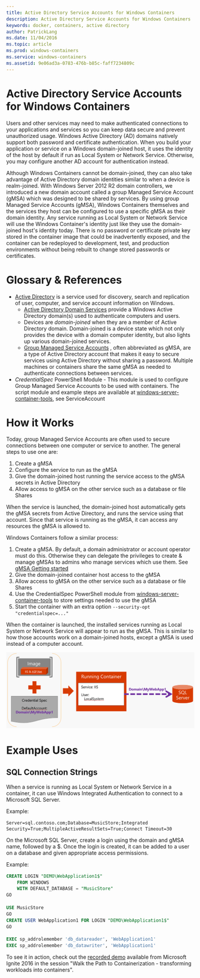 ```yaml
---
title: Active Directory Service Accounts for Windows Containers
description: Active Directory Service Accounts for Windows Containers
keywords: docker, containers, active directory
author: PatrickLang
ms.date: 11/04/2016
ms.topic: article
ms.prod: windows-containers
ms.service: windows-containers
ms.assetid: 9e06ad3a-0783-476b-b85c-faff7234809c
---
```


# Active Directory Service Accounts for Windows Containers

Users and other services may need to make authenticated connections to your applications and services so you can keep data secure and prevent unauthorized usage. Windows Active Directory (AD) domains natively support both password and certificate authentication. When you build your application or service on a Windows domain-joined host, it uses the identity of the host by default if run as Local System or Network Service. Otherwise, you may configure another AD account for authentication instead.

Although Windows Containers cannot be domain-joined, they can also take advantage of Active Directory domain identities similar to when a device is realm-joined. With Windows Server 2012 R2 domain controllers, we introduced a new domain account called a group Managed Service Account (gMSA) which was designed to be shared by services. By using group Managed Service Accounts (gMSA), Windows Containers themselves and the services they host can be configured to use a specific gMSA as their domain identity. Any service running as Local System or Network Service will use the Windows Container's identity just like they use the domain-joined host's identity today. There is no password or certificate private key stored in the container image that could be inadvertently exposed, and the container can be redeployed to development, test, and production environments without being rebuilt to change stored passwords or certificates. 


# Glossary & References
- [Active Directory](http://social.technet.microsoft.com/wiki/contents/articles/1026.active-directory-services-overview.aspx) is a service used for discovery, search and replication of user, computer, and service account information on Windows. 
  - [Active Directory Domain Services](https://technet.microsoft.com/en-us/library/dd448614.aspx) provide a Windows Active Directory domain(s) used to authenticate computers and users. 
  - Devices are _domain-joined_ when they are a member of Active Directory domain. Domain-joined is a device state which not only provides the device with a domain computer identity, but also lights up various domain-joined services.
  - [Group Managed Service Accounts](https://technet.microsoft.com/en-us/library/jj128431(v=ws.11).aspx) , often abbreviated as gMSA, are a type of Active Directory account that makes it easy to secure services using Active Directory without sharing a password. Multiple machines or containers share the same gMSA as needed to authenticate connections between services.
- _CredentialSpec_ PowerShell Module - This module is used to configure Group Managed Service Accounts to be used with containers. The script module and example steps are available at [windows-server-container-tools](https://github.com/Microsoft/Virtualization-Documentation/tree/live/windows-server-container-tools), see ServiceAccount

# How it Works

Today, group Managed Service Accounts are often used to secure connections between one computer or service to another. The general steps to use one are:

1. Create a gMSA
2. Configure the service to run as the gMSA
3. Give the domain-joined host running the service access to the gMSA secrets in Active Directory
4. Allow access to gMSA on the other service such as a database or file Shares

When the service is launched, the domain-joined host automatically gets the gMSA secrets from Active Directory, and runs the service using that account. Since that service is running as the gMSA, it can access any resources the gMSA is allowed to.

Windows Containers follow a similar process:

1. Create a gMSA. By default, a domain administrator or account operator must do this. Otherwise they can delegate the privileges to create & manage gMSAs to admins who manage services which use them. See [gMSA Getting started](https://technet.microsoft.com/en-us/library/jj128431(v=ws.11).aspx)
2. Give the domain-joined container host access to the gMSA
3. Allow access to gMSA on the other service such as a database or file Shares
4. Use the CredentialSpec PowerShell module from 
[windows-server-container-tools](https://github.com/Microsoft/Virtualization-Documentation/tree/live/windows-server-container-tools) to store settings needed to use the gMSA
5. Start the container with an extra option `--security-opt "credentialspec=..."`

When the container is launched, the installed services running as Local System or Network Service will appear to run as the gMSA. This is similar to how those accounts work on a domain-joined hosts, except a gMSA is used instead of a computer account. 

![Diagram - Service Accounts](media/serviceaccount_diagram.png)


# Example Uses


## SQL Connection Strings
When a service is running as Local System or Network Service in a container, it can use Windows Integrated Authentication to connect to a Microsoft SQL Server.

Example:

```none
Server=sql.contoso.com;Database=MusicStore;Integrated Security=True;MultipleActiveResultSets=True;Connect Timeout=30
```

On the Microsoft SQL Server, create a login using the domain and gMSA name, followed by a $. Once the login is created, it can be added to a user on a database and given appropriate access permissions.

Example: 

```sql
CREATE LOGIN "DEMO\WebApplication1$"
    FROM WINDOWS
    WITH DEFAULT_DATABASE = "MusicStore"
GO

USE MusicStore
GO
CREATE USER WebApplication1 FOR LOGIN "DEMO\WebApplication1$"
GO

EXEC sp_addrolemember 'db_datareader', 'WebApplication1'
EXEC sp_addrolemember 'db_datawriter', 'WebApplication1'
```

To see it in action, check out the [recorded demo](https://youtu.be/cZHPz80I-3s?t=2672) available from Microsoft Ignite 2016 in the session "Walk the Path to Containerization - transforming workloads into containers".

